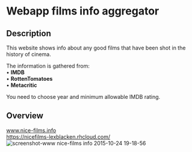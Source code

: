 # Webapp films info aggregator 
## Description
This website shows info about any good films that have been shot in the history of cinema.  
  
The information is gathered from:  
• <b>IMDB</b>  
• <b>RottenTomatoes</b>  
• <b>Metacritic</b>    
  
You need to choose year and minimum allowable IMDB rating.
## Overview  
www.nice-films.info  
https://nicefilms-lexblacken.rhcloud.com/
![screenshot-www nice-films info 2015-10-24 19-18-56](https://cloud.githubusercontent.com/assets/13981035/10711471/f9434eca-7a84-11e5-870f-ba68b98e6354.jpg)
